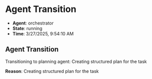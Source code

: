 # Agent Transition

- **Agent**: orchestrator
- **State**: running
- **Time**: 3/27/2025, 9:54:10 AM

## Agent Transition

Transitioning to planning agent: Creating structured plan for the task

**Reason**: Creating structured plan for the task

